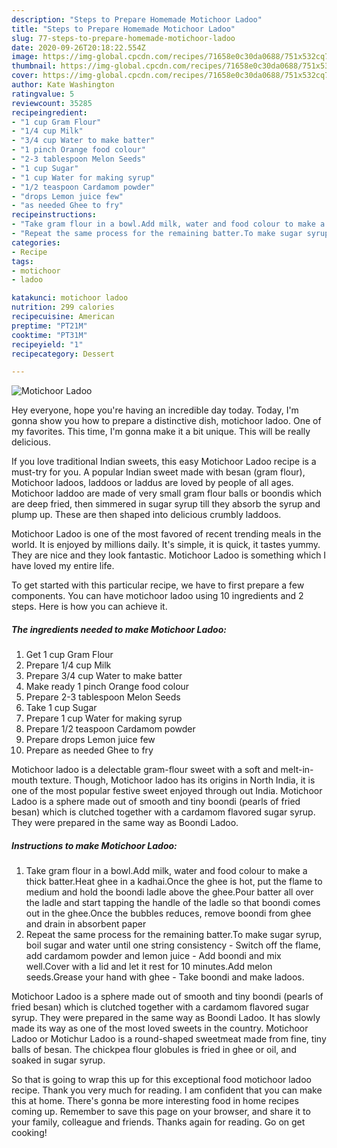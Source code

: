 ```yaml
---
description: "Steps to Prepare Homemade Motichoor Ladoo"
title: "Steps to Prepare Homemade Motichoor Ladoo"
slug: 77-steps-to-prepare-homemade-motichoor-ladoo
date: 2020-09-26T20:18:22.554Z
image: https://img-global.cpcdn.com/recipes/71658e0c30da0688/751x532cq70/motichoor-ladoo-recipe-main-photo.jpg
thumbnail: https://img-global.cpcdn.com/recipes/71658e0c30da0688/751x532cq70/motichoor-ladoo-recipe-main-photo.jpg
cover: https://img-global.cpcdn.com/recipes/71658e0c30da0688/751x532cq70/motichoor-ladoo-recipe-main-photo.jpg
author: Kate Washington
ratingvalue: 5
reviewcount: 35285
recipeingredient:
- "1 cup Gram Flour"
- "1/4 cup Milk"
- "3/4 cup Water to make batter"
- "1 pinch Orange food colour"
- "2-3 tablespoon Melon Seeds"
- "1 cup Sugar"
- "1 cup Water for making syrup"
- "1/2 teaspoon Cardamom powder"
- "drops Lemon juice few"
- "as needed Ghee to fry"
recipeinstructions:
- "Take gram flour in a bowl.Add milk, water and food colour to make a thick batter.Heat ghee in a kadhai.Once the ghee is hot, put the flame to medium and hold the boondi ladle above the ghee.Pour batter all over the ladle and start tapping the handle of the ladle so that boondi comes out in the ghee.Once the bubbles reduces, remove boondi from ghee and drain in absorbent paper"
- "Repeat the same process for the remaining batter.To make sugar syrup, boil sugar and water until one string consistency Switch off the flame, add cardamom powder and lemon juice Add boondi and mix well.Cover with a lid and let it rest for 10 minutes.Add melon seeds.Grease your hand with ghee Take boondi and make ladoos."
categories:
- Recipe
tags:
- motichoor
- ladoo

katakunci: motichoor ladoo 
nutrition: 299 calories
recipecuisine: American
preptime: "PT21M"
cooktime: "PT31M"
recipeyield: "1"
recipecategory: Dessert

---
```



![Motichoor Ladoo](https://img-global.cpcdn.com/recipes/71658e0c30da0688/751x532cq70/motichoor-ladoo-recipe-main-photo.jpg)

Hey everyone, hope you're having an incredible day today. Today, I'm gonna show you how to prepare a distinctive dish, motichoor ladoo. One of my favorites. This time, I'm gonna make it a bit unique. This will be really delicious.

If you love traditional Indian sweets, this easy Motichoor Ladoo recipe is a must-try for you. A popular Indian sweet made with besan (gram flour), Motichoor ladoos, laddoos or laddus are loved by people of all ages. Motichoor laddoo are made of very small gram flour balls or boondis which are deep fried, then simmered in sugar syrup till they absorb the syrup and plump up. These are then shaped into delicious crumbly laddoos.

Motichoor Ladoo is one of the most favored of recent trending meals in the world. It is enjoyed by millions daily. It's simple, it is quick, it tastes yummy. They are nice and they look fantastic. Motichoor Ladoo is something which I have loved my entire life.


To get started with this particular recipe, we have to first prepare a few components. You can have motichoor ladoo using 10 ingredients and 2 steps. Here is how you can achieve it.

<!--inarticleads1-->

##### The ingredients needed to make Motichoor Ladoo:

1. Get 1 cup Gram Flour
1. Prepare 1/4 cup Milk
1. Prepare 3/4 cup Water to make batter
1. Make ready 1 pinch Orange food colour
1. Prepare 2-3 tablespoon Melon Seeds
1. Take 1 cup Sugar
1. Prepare 1 cup Water for making syrup
1. Prepare 1/2 teaspoon Cardamom powder
1. Prepare drops Lemon juice few
1. Prepare as needed Ghee to fry


Motichoor ladoo is a delectable gram-flour sweet with a soft and melt-in-mouth texture. Though, Motichoor ladoo has its origins in North India, it is one of the most popular festive sweet enjoyed through out India. Motichoor Ladoo is a sphere made out of smooth and tiny boondi (pearls of fried besan) which is clutched together with a cardamom flavored sugar syrup. They were prepared in the same way as Boondi Ladoo. 

<!--inarticleads2-->

##### Instructions to make Motichoor Ladoo:

1. Take gram flour in a bowl.Add milk, water and food colour to make a thick batter.Heat ghee in a kadhai.Once the ghee is hot, put the flame to medium and hold the boondi ladle above the ghee.Pour batter all over the ladle and start tapping the handle of the ladle so that boondi comes out in the ghee.Once the bubbles reduces, remove boondi from ghee and drain in absorbent paper
1. Repeat the same process for the remaining batter.To make sugar syrup, boil sugar and water until one string consistency - Switch off the flame, add cardamom powder and lemon juice - Add boondi and mix well.Cover with a lid and let it rest for 10 minutes.Add melon seeds.Grease your hand with ghee - Take boondi and make ladoos.


Motichoor Ladoo is a sphere made out of smooth and tiny boondi (pearls of fried besan) which is clutched together with a cardamom flavored sugar syrup. They were prepared in the same way as Boondi Ladoo. It has slowly made its way as one of the most loved sweets in the country. Motichoor Ladoo or Motichur Ladoo is a round-shaped sweetmeat made from fine, tiny balls of besan. The chickpea flour globules is fried in ghee or oil, and soaked in sugar syrup. 

So that is going to wrap this up for this exceptional food motichoor ladoo recipe. Thank you very much for reading. I am confident that you can make this at home. There's gonna be more interesting food in home recipes coming up. Remember to save this page on your browser, and share it to your family, colleague and friends. Thanks again for reading. Go on get cooking!
